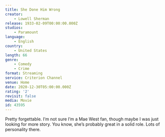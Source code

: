 ```yaml
---
title: She Done Him Wrong
creator:
    - Lowell Sherman
release: 1933-02-09T00:00:00.000Z
studios:
    - Paramount
language:
    - English
country:
    - United States
length: 66
genre:
    - Comedy
    - Crime
format: Streaming
service: Criterion Channel
venue: Home
date: 2020-12-30T05:00:00.000Z
rating: '2'
revisit: false
media: Movie
id: 43595
---
```


Pretty forgettable. I’m not sure I’m a Mae West fan, though maybe I was just looking for more story. You know, she’s probably great in a solid role. Lots of personality there.
